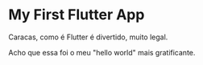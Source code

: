 # My First Flutter App

Caracas, como é Flutter é divertido, muito legal.

Acho que essa foi o meu "hello world" mais gratificante.




